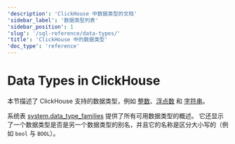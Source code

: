 ```yaml
---
'description': 'ClickHouse 中数据类型的文档'
'sidebar_label': '数据类型列表'
'sidebar_position': 1
'slug': '/sql-reference/data-types/'
'title': 'ClickHouse 中的数据类型'
'doc_type': 'reference'
---
```



# Data Types in ClickHouse

本节描述了 ClickHouse 支持的数据类型，例如 [整数](int-uint.md)、[浮点数](float.md) 和 [字符串](string.md)。

系统表 [system.data_type_families](/operations/system-tables/data_type_families) 提供了所有可用数据类型的概述。
它还显示了一个数据类型是否是另一个数据类型的别名，并且它的名称是区分大小写的（例如 `bool` 与 `BOOL`）。
